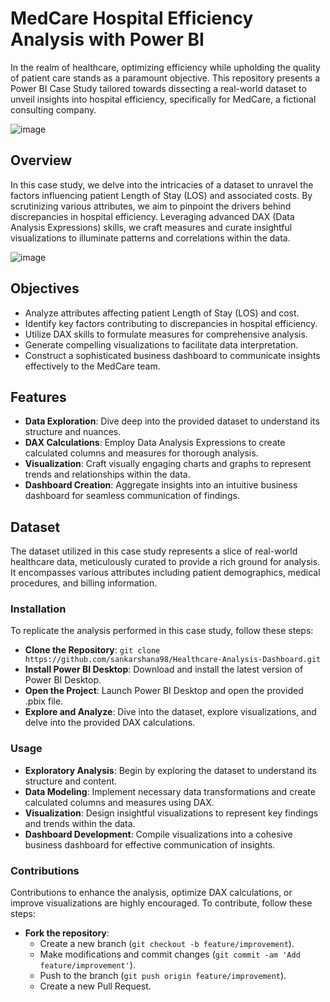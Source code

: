 # MedCare Hospital Efficiency Analysis with Power BI

In the realm of healthcare, optimizing efficiency while upholding the quality of patient care stands as a paramount objective. This repository presents a Power BI Case Study tailored towards dissecting a real-world dataset to unveil insights into hospital efficiency, specifically for MedCare, a fictional consulting company.

![image](https://github.com/sankarshana98/Healthcare-Analysis-Dashboard/assets/52189722/53634903-6126-4f9b-9e38-b4d6f7bdb7a1)

## Overview
In this case study, we delve into the intricacies of a dataset to unravel the factors influencing patient Length of Stay (LOS) and associated costs. By scrutinizing various attributes, we aim to pinpoint the drivers behind discrepancies in hospital efficiency. Leveraging advanced DAX (Data Analysis Expressions) skills, we craft measures and curate insightful visualizations to illuminate patterns and correlations within the data.

![image](https://github.com/sankarshana98/Healthcare-Analysis-Dashboard/assets/52189722/ca0d953d-f806-43fe-9e2b-e7430cbbcf51)

## Objectives
- Analyze attributes affecting patient Length of Stay (LOS) and cost.
- Identify key factors contributing to discrepancies in hospital efficiency.
- Utilize DAX skills to formulate measures for comprehensive analysis.
- Generate compelling visualizations to facilitate data interpretation.
- Construct a sophisticated business dashboard to communicate insights effectively to the MedCare team.

## Features
- **Data Exploration**: Dive deep into the provided dataset to understand its structure and nuances.
- **DAX Calculations**: Employ Data Analysis Expressions to create calculated columns and measures for thorough analysis.
- **Visualization**: Craft visually engaging charts and graphs to represent trends and relationships within the data.
- **Dashboard Creation**: Aggregate insights into an intuitive business dashboard for seamless communication of findings.

## Dataset
The dataset utilized in this case study represents a slice of real-world healthcare data, meticulously curated to provide a rich ground for analysis. It encompasses various attributes including patient demographics, medical procedures, and billing information.

### Installation
To replicate the analysis performed in this case study, follow these steps:
- **Clone the Repository**: `git clone https://github.com/sankarshana98/Healthcare-Analysis-Dashboard.git`
- **Install Power BI Desktop**: Download and install the latest version of Power BI Desktop.
- **Open the Project**: Launch Power BI Desktop and open the provided .pbix file.
- **Explore and Analyze**: Dive into the dataset, explore visualizations, and delve into the provided DAX calculations.

### Usage
- **Exploratory Analysis**: Begin by exploring the dataset to understand its structure and content.
- **Data Modeling**: Implement necessary data transformations and create calculated columns and measures using DAX.
- **Visualization**: Design insightful visualizations to represent key findings and trends within the data.
- **Dashboard Development**: Compile visualizations into a cohesive business dashboard for effective communication of insights.

### Contributions
Contributions to enhance the analysis, optimize DAX calculations, or improve visualizations are highly encouraged. To contribute, follow these steps:
- **Fork the repository**:
  - Create a new branch (`git checkout -b feature/improvement`).
  - Make modifications and commit changes (`git commit -am 'Add feature/improvement'`).
  - Push to the branch (`git push origin feature/improvement`).
  - Create a new Pull Request.
